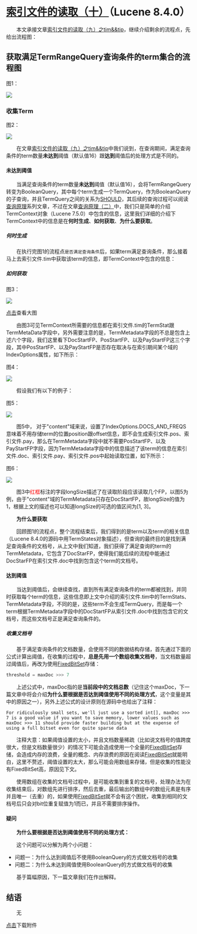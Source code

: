 # [索引文件的读取（十）](https://www.amazingkoala.com.cn/Lucene/Search/)（Lucene 8.4.0）

&emsp;&emsp;本文承接文章[索引文件的读取（九）之tim&&tip](https://www.amazingkoala.com.cn/Lucene/Search/2020/0810/160.html)，继续介绍剩余的流程点，先给出流程图：

## 获取满足TermRangeQuery查询条件的term集合的流程图

图1：

<img src="索引文件的读取（十）-image/1.png">

### 收集Term

图2：

<img src="索引文件的读取（十）-image/2.png">

&emsp;&emsp;在文章[索引文件的读取（九）之tim&&tip](https://www.amazingkoala.com.cn/Lucene/Search/2020/0810/160.html)中我们说到，在查询期间，满足查询条件的term数量**未达到**阈值（默认值16）跟**达到**阈值后的处理方式是不同的。

#### 未达到阈值

&emsp;&emsp;当满足查询条件的term数量**未达到**阈值（默认值16），会将TermRangeQuery转变为BooleanQuery，其中每个term生成一个TermQuery，作为BooleanQuery的子查询，并且TermQuery之间的关系为[SHOULD](https://www.amazingkoala.com.cn/Lucene/Search/2018/1211/25.html)，其后续的查询过程可以阅读[查询原理](https://www.amazingkoala.com.cn/Lucene/Search/2019/0821/87.html)系列文章，不过在文章[查询原理（二）](https://www.amazingkoala.com.cn/Lucene/Search/2019/0821/87.html)中，我们只是简单的介绍TermContext对象（Lucene 7.5.0）中包含的信息，这里我们详细的介绍下TermContext中的信息是在**何时生成**、**如何获取**、**为什么要获取**。

##### 何时生成

&emsp;&emsp;在执行完图1的流程点`是否满足查询条件`后，如果term满足查询条件，那么接着马上去索引文件.tim中获取该term的信息，即TermContext中包含的信息：

##### 如何获取

图3：

<img src="索引文件的读取（十）-image/3.png">

[点击]()查看大图

&emsp;&emsp;由图3可见TermContext所需要的信息都在索引文件.tim的TermStat跟TermMetaData字段中，另外需要注意的是，TermMetadata字段的不总是包含上述六个字段，我们这里看下DocStartFP、PosStartFP、以及PayStartFP这三个字段，其中PosStartFP、以及PayStartFP是否存在取决与在索引期间某个域的IndexOptions属性，如下所示：

图4：

<img src="索引文件的读取（十）-image/4.png">

&emsp;&emsp;假设我们有以下的例子：

图5：

<img src="索引文件的读取（十）-image/5.png">

&emsp;&emsp;图5中， 对于"content"域来说，设置了IndexOptions.DOCS_AND_FREQS意味着不用存储term的位置position跟offset信息，即不会生成索引文件.pos、索引文件.pay，那么在TermMetadata字段中就不需要PosStartFP、以及PayStartFP字段，因为TermMetadata字段中的信息描述了该term的信息在索引文件.doc、索引文件.pay、索引文件.pos中起始读取位置，如下所示：

图6：

<img src="索引文件的读取（十）-image/6.png">

&emsp;&emsp;图3中<font color=red>红框</font>标注的字段longSize描述了在读取阶段应该读取几个FP，以图5为例，由于"content"域的TermMetadata只存在DocStartFP，故longSize的值为1，根据上文的描述也可以知道longSize的可选的值区间为[1, 3]。

&emsp;&emsp;**为什么要获取**

&emsp;&emsp;回顾图1的流程点，整个流程结束后，我们得到的是term以及term的相关信息（Lucene 8.4.0的源码中用TermStates对象描述），但查询的最终目的是找到满足查询条件的文档号，从上文中我们知道，我们获得了满足查询的term的TermMetadata，它包含了DocStarFP，使得我们能后续的流程中能通过DocStarFP在索引文件.doc中找到包含这个term的文档号。

#### 达到阈值

&emsp;&emsp;当达到阈值后，会继续查找，直到所有满足查询条件的term都被找到，并同时获取每个term的信息，这些信息即上文中介绍的索引文件.tim中的TermStats、TermMetadata字段，不同的是，这些term不会生成TermQuery，而是每一个term根据TermMetadata字段中的DocStartFP从索引文件.doc中找到包含它的文档号，而这些文档号正是满足查询条件的。

##### 收集文档号

&emsp;&emsp;基于满足查询条件的文档数量，会使用不同的数据结构存储，首先通过下面的公式计算出阈值，在收集的过程中，**总是先用一个数组收集文档号**，当文档数量超过阈值后，再改为使用[FixedBitSet](https://www.amazingkoala.com.cn/Lucene/gongjulei/2019/0404/45.html)存储：

```java
threshold = maxDoc >>> 7
```

&emsp;&emsp;上述公式中，maxDoc指的是**当前段中的文档总数**（记住这个maxDoc，下一篇文章中将会介绍**为什么要根据是否达到阈值使用不同的处理方式**，这个变量是其中的原因之一），另外上述公式的设计原则在源码中也给出了注释：

```text
For ridiculously small sets, we'll just use a sorted int[], maxDoc >>> 7 is a good value if you want to save memory, lower values such as maxDoc >>> 11 should provide faster building but at the expense of using a full bitset even for quite sparse data
```
&emsp;&emsp;注释大意：如果阈值设置的太小，并且文档数量稀疏（比如说文档号的值跨度很大，但是文档数量很少）的情况下可能会造成使用一个全量的[FixedBitSet](https://www.amazingkoala.com.cn/Lucene/gongjulei/2019/0404/45.html)存储，会造成内存的浪费，全量的概念、内存浪费的原因在阅读[FixedBitSet](https://www.amazingkoala.com.cn/Lucene/gongjulei/2019/0404/45.html)就能明白，这里不赘述，阈值设置的太大，那么可能会用数组来存储，但是收集的性能没有FixedBitSet高，原因见下文。

&emsp;&emsp;使用数组在收集的文档号过程中，是可能收集到重复的文档号，处理办法为在收集结束后，对数组先进行排序，然后去重，最后输出的数组中的数组元素是有序并且唯一（去重）的，如果使用[FixedBitSet](https://www.amazingkoala.com.cn/Lucene/gongjulei/2019/0404/45.html)就不会有这个困扰，收集到相同的文档号后只会对bit位重复赋值为1而已，并且不需要排序操作。

#### 疑问

&emsp;&emsp;**为什么要根据是否达到阈值使用不同的处理方式：**

&emsp;&emsp;这个问题可以分解为两个小问题：

- 问题一：为什么达到阈值后不使用BooleanQuery的方式做文档号的收集
- 问题二：为什么未达到阈值使用BooleanQuery的方式做文档号的收集

&emsp;&emsp;基于篇幅原因，下一篇文章我们在作出解释。

## 结语

&emsp;&emsp;无

[点击](http://www.amazingkoala.com.cn/attachment/Lucene/Search/索引文件的读取（十）/索引文件的读取（十）.zip)下载附件


